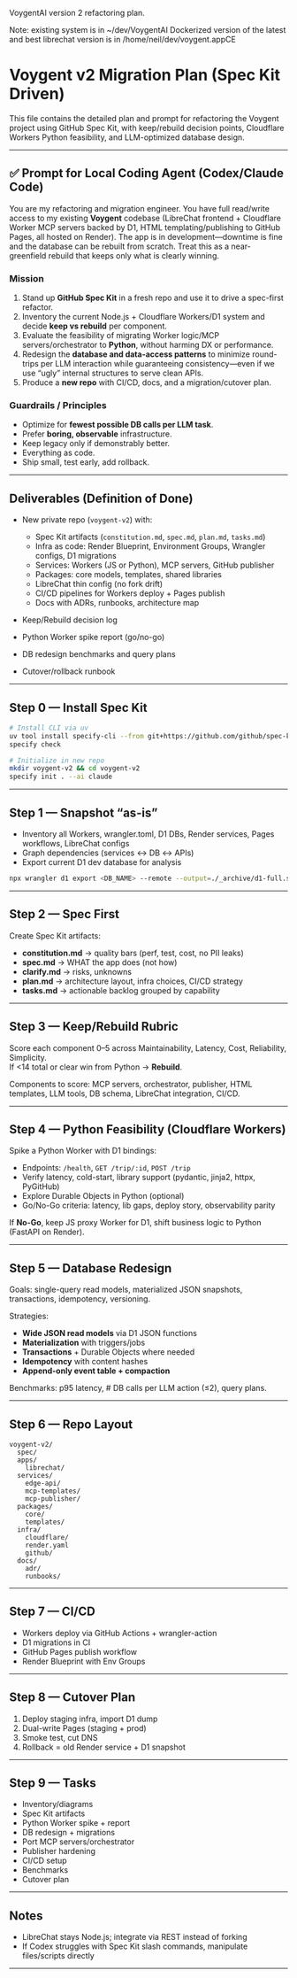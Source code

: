 VoygentAI version 2 refactoring plan. 

Note: existing system is in ~/dev/VoygentAI
Dockerized version of the latest and best librechat version is in /home/neil/dev/voygent.appCE

# Voygent v2 Migration Plan (Spec Kit Driven)

This file contains the detailed plan and prompt for refactoring the Voygent project using GitHub Spec Kit, with keep/rebuild decision points, Cloudflare Workers Python feasibility, and LLM-optimized database design.

---

## ✅ Prompt for Local Coding Agent (Codex/Claude Code)

You are my refactoring and migration engineer. You have full read/write access to my existing **Voygent** codebase (LibreChat frontend + Cloudflare Worker MCP servers backed by D1, HTML templating/publishing to GitHub Pages, all hosted on Render). The app is in development—downtime is fine and the database can be rebuilt from scratch. Treat this as a near-greenfield rebuild that keeps only what is clearly winning.

### Mission
1. Stand up **GitHub Spec Kit** in a fresh repo and use it to drive a spec-first refactor.  
2. Inventory the current Node.js + Cloudflare Workers/D1 system and decide **keep vs rebuild** per component.  
3. Evaluate the feasibility of migrating Worker logic/MCP servers/orchestrator to **Python**, without harming DX or performance.  
4. Redesign the **database and data-access patterns** to minimize round-trips per LLM interaction while guaranteeing consistency—even if we use “ugly” internal structures to serve clean APIs.  
5. Produce a **new repo** with CI/CD, docs, and a migration/cutover plan.

### Guardrails / Principles
- Optimize for **fewest possible DB calls per LLM task**.  
- Prefer **boring, observable** infrastructure.  
- Keep legacy only if demonstrably better.  
- Everything as code.  
- Ship small, test early, add rollback.

---

## Deliverables (Definition of Done)
- New private repo (`voygent-v2`) with:
  - Spec Kit artifacts (`constitution.md`, `spec.md`, `plan.md`, `tasks.md`)
  - Infra as code: Render Blueprint, Environment Groups, Wrangler configs, D1 migrations
  - Services: Workers (JS or Python), MCP servers, GitHub publisher
  - Packages: core models, templates, shared libraries
  - LibreChat thin config (no fork drift)
  - CI/CD pipelines for Workers deploy + Pages publish
  - Docs with ADRs, runbooks, architecture map

- Keep/Rebuild decision log  
- Python Worker spike report (go/no-go)  
- DB redesign benchmarks and query plans  
- Cutover/rollback runbook

---

## Step 0 — Install Spec Kit

```bash
# Install CLI via uv
uv tool install specify-cli --from git+https://github.com/github/spec-kit.git
specify check

# Initialize in new repo
mkdir voygent-v2 && cd voygent-v2
specify init . --ai claude
```

---

## Step 1 — Snapshot “as-is”
- Inventory all Workers, wrangler.toml, D1 DBs, Render services, Pages workflows, LibreChat configs  
- Graph dependencies (services ↔ DB ↔ APIs)  
- Export current D1 dev database for analysis

```bash
npx wrangler d1 export <DB_NAME> --remote --output=./_archive/d1-full.sql
```

---

## Step 2 — Spec First
Create Spec Kit artifacts:
- **constitution.md** → quality bars (perf, test, cost, no PII leaks)  
- **spec.md** → WHAT the app does (not how)  
- **clarify.md** → risks, unknowns  
- **plan.md** → architecture layout, infra choices, CI/CD strategy  
- **tasks.md** → actionable backlog grouped by capability

---

## Step 3 — Keep/Rebuild Rubric
Score each component 0–5 across Maintainability, Latency, Cost, Reliability, Simplicity.  
If <14 total or clear win from Python → **Rebuild**.

Components to score: MCP servers, orchestrator, publisher, HTML templates, LLM tools, DB schema, LibreChat integration, CI/CD.

---

## Step 4 — Python Feasibility (Cloudflare Workers)
Spike a Python Worker with D1 bindings:
- Endpoints: `/health`, `GET /trip/:id`, `POST /trip`  
- Verify latency, cold-start, library support (pydantic, jinja2, httpx, PyGitHub)  
- Explore Durable Objects in Python (optional)  
- Go/No-Go criteria: latency, lib gaps, deploy story, observability parity

If **No-Go**, keep JS proxy Worker for D1, shift business logic to Python (FastAPI on Render).

---

## Step 5 — Database Redesign
Goals: single-query read models, materialized JSON snapshots, transactions, idempotency, versioning.

Strategies:
- **Wide JSON read models** via D1 JSON functions  
- **Materialization** with triggers/jobs  
- **Transactions** + Durable Objects where needed  
- **Idempotency** with content hashes  
- **Append-only event table + compaction**

Benchmarks: p95 latency, # DB calls per LLM action (≤2), query plans.

---

## Step 6 — Repo Layout

```
voygent-v2/
  spec/
  apps/
    librechat/
  services/
    edge-api/
    mcp-templates/
    mcp-publisher/
  packages/
    core/
    templates/
  infra/
    cloudflare/
    render.yaml
    github/
  docs/
    adr/
    runbooks/
```

---

## Step 7 — CI/CD
- Workers deploy via GitHub Actions + wrangler-action  
- D1 migrations in CI  
- GitHub Pages publish workflow  
- Render Blueprint with Env Groups

---

## Step 8 — Cutover Plan
1. Deploy staging infra, import D1 dump  
2. Dual-write Pages (staging + prod)  
3. Smoke test, cut DNS  
4. Rollback = old Render service + D1 snapshot

---

## Step 9 — Tasks
- Inventory/diagrams  
- Spec Kit artifacts  
- Python Worker spike + report  
- DB redesign + migrations  
- Port MCP servers/orchestrator  
- Publisher hardening  
- CI/CD setup  
- Benchmarks  
- Cutover plan

---

## Notes
- LibreChat stays Node.js; integrate via REST instead of forking  
- If Codex struggles with Spec Kit slash commands, manipulate files/scripts directly

---